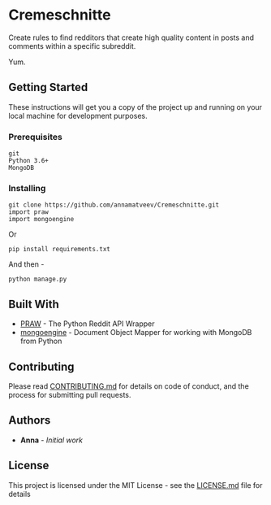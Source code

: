 # Cremeschnitte

Create rules to find redditors that create high quality content in posts and comments within a specific subreddit. 

Yum.

## Getting Started

These instructions will get you a copy of the project up and running on your local machine for development purposes.

### Prerequisites

```
git
Python 3.6+
MongoDB
```

### Installing

```
git clone https://github.com/annamatveev/Cremeschnitte.git
import praw
import mongoengine
```
Or
```
pip install requirements.txt
```
And then -
```
python manage.py
```


## Built With

* [PRAW](http://praw.readthedocs.io/en/latest/) -  The Python Reddit API Wrapper
* [mongoengine](http://mongoengine.org/) -  Document Object Mapper for working with MongoDB from Python

## Contributing

Please read [CONTRIBUTING.md](https://github.com/annamatveev/Cremeschnitte/blob/master/CONTRIBUTING.md) for details on code of conduct, and the process for submitting pull requests.

## Authors

* **Anna** - *Initial work*

## License

This project is licensed under the MIT License - see the [LICENSE.md](https://github.com/annamatveev/Cremeschnitte/blob/master/LICENSE) file for details

